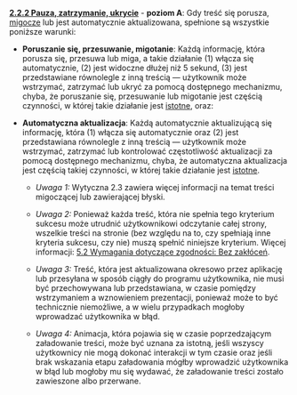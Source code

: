 [**2.2.2 Pauza, zatrzymanie, ukrycie**](https://wcag.lepszyweb.pl/#pause-stop-hide) - **poziom A**: Gdy treść się porusza, <a href="#" data-toggle="tooltip" data-original-title="{{site.data.glossary.migotanie | strip_html | replace: '*', ''}}">migocze</a> lub jest automatycznie aktualizowana, spełnione są wszystkie poniższe warunki:
- **Poruszanie się, przesuwanie, migotanie**: Każdą informację, która porusza się, przesuwa lub miga, a takie działanie (1) włącza się automatycznie, (2) jest widoczne dłużej niż 5 sekund, (3) jest przedstawiane równolegle z inną treścią — użytkownik może wstrzymać, zatrzymać lub ukryć za pomocą dostępnego mechanizmu, chyba, że poruszanie się, przesuwanie lub migotanie jest częścią czynności, w której takie działanie jest <a href="#" data-toggle="tooltip" data-original-title="{{site.data.glossary.istotny | strip_html | replace: '*', ''}}">istotne</a>, oraz:
- **Automatyczna aktualizacja**: Każdą automatycznie aktualizującą się informację, która (1) włącza się automatycznie oraz (2) jest przedstawiana równolegle z inną treścią — użytkownik może wstrzymać, zatrzymać lub kontrolować częstotliwość aktualizacji za pomocą dostępnego mechanizmu, chyba, że automatyczna aktualizacja jest częścią takiej czynności, w której takie działanie jest <a href="#" data-toggle="tooltip" data-original-title="{{site.data.glossary.istotny | strip_html | replace: '*', ''}}">istotne</a>.

  - *Uwaga 1:* Wytyczna 2.3 zawiera więcej informacji na temat treści migoczącej lub zawierającej błyski.

  - *Uwaga 2:* Ponieważ każda treść, która nie spełnia tego kryterium sukcesu może utrudnić użytkownikowi odczytanie całej strony, wszelkie treści na stronie (bez względu na to, czy spełniają inne kryteria sukcesu, czy nie) muszą spełnić niniejsze kryterium. Więcej informacji: [5.2 Wymagania dotyczące zgodności: Bez zakłóceń](https://wcag.irdpl.pl/guidelines/22/#cc5).

  - *Uwaga 3:* Treść, która jest aktualizowana okresowo przez aplikację lub przesyłana w sposób ciągły do programu użytkownika, nie musi być przechowywana lub przedstawiana, w czasie pomiędzy wstrzymaniem a wznowieniem prezentacji, ponieważ może to być technicznie niemożliwe, a w wielu przypadkach mogłoby wprowadzać użytkownika w błąd.

  - *Uwaga 4:* Animacja, która pojawia się w czasie poprzedzającym załadowanie treści, może być uznana za istotną, jeśli wszyscy użytkownicy nie mogą dokonać interakcji w tym czasie oraz jeśli brak wskazania etapu załadowania mógłby wprowadzić użytkownika w błąd lub mogłoby mu się wydawać, że załadowanie treści zostało zawieszone albo przerwane.